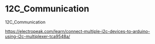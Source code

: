 # 12C_Communication
12C_Communication

https://electropeak.com/learn/connect-multiple-i2c-devices-to-arduino-using-i2c-multiplexer-tca9548a/
